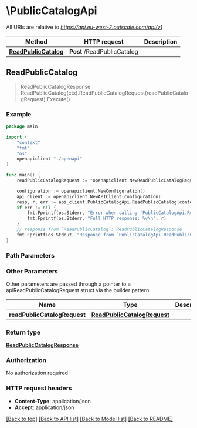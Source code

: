 # \PublicCatalogApi

All URIs are relative to *https://api.eu-west-2.outscale.com/api/v1*

Method | HTTP request | Description
------------- | ------------- | -------------
[**ReadPublicCatalog**](PublicCatalogApi.md#ReadPublicCatalog) | **Post** /ReadPublicCatalog | 



## ReadPublicCatalog

> ReadPublicCatalogResponse ReadPublicCatalog(ctx).ReadPublicCatalogRequest(readPublicCatalogRequest).Execute()



### Example

```go
package main

import (
    "context"
    "fmt"
    "os"
    openapiclient "./openapi"
)

func main() {
    readPublicCatalogRequest := *openapiclient.NewReadPublicCatalogRequest() // ReadPublicCatalogRequest |  (optional)

    configuration := openapiclient.NewConfiguration()
    api_client := openapiclient.NewAPIClient(configuration)
    resp, r, err := api_client.PublicCatalogApi.ReadPublicCatalog(context.Background()).ReadPublicCatalogRequest(readPublicCatalogRequest).Execute()
    if err != nil {
        fmt.Fprintf(os.Stderr, "Error when calling `PublicCatalogApi.ReadPublicCatalog``: %v\n", err)
        fmt.Fprintf(os.Stderr, "Full HTTP response: %v\n", r)
    }
    // response from `ReadPublicCatalog`: ReadPublicCatalogResponse
    fmt.Fprintf(os.Stdout, "Response from `PublicCatalogApi.ReadPublicCatalog`: %v\n", resp)
}
```

### Path Parameters



### Other Parameters

Other parameters are passed through a pointer to a apiReadPublicCatalogRequest struct via the builder pattern


Name | Type | Description  | Notes
------------- | ------------- | ------------- | -------------
 **readPublicCatalogRequest** | [**ReadPublicCatalogRequest**](ReadPublicCatalogRequest.md) |  | 

### Return type

[**ReadPublicCatalogResponse**](ReadPublicCatalogResponse.md)

### Authorization

No authorization required

### HTTP request headers

- **Content-Type**: application/json
- **Accept**: application/json

[[Back to top]](#) [[Back to API list]](../README.md#documentation-for-api-endpoints)
[[Back to Model list]](../README.md#documentation-for-models)
[[Back to README]](../README.md)

